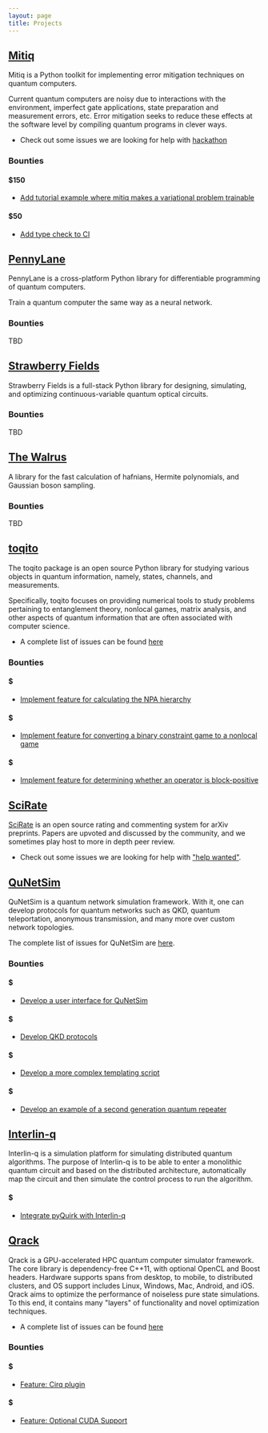 ```yaml
---
layout: page
title: Projects
---
```




## [Mitiq](https://github.com/unitaryfund/mitiq)

Mitiq is a Python toolkit for implementing error mitigation techniques on quantum computers.

Current quantum computers are noisy due to interactions with the environment, imperfect gate applications, state preparation and measurement errors, etc. Error mitigation seeks to reduce these effects at the software level by compiling quantum programs in clever ways.

- Check out some issues we are looking for help with [hackathon](https://github.com/unitaryfund/mitiq/labels/unitaryhack)

### Bounties

#### $150

- [Add tutorial example where mitiq makes a variational problem trainable](https://github.com/unitaryfund/mitiq/issues/529)

#### $50

- [Add type check to CI](https://github.com/unitaryfund/mitiq/issues/489)

## [PennyLane](https://github.com/PennyLaneAI/pennylane)

PennyLane is a cross-platform Python library for differentiable programming of quantum computers. 

Train a quantum computer the same way as a neural network.

### Bounties

TBD

## [Strawberry Fields](https://github.com/XanaduAI/strawberryfields)

Strawberry Fields is a full-stack Python library for designing, simulating, and optimizing continuous-variable quantum optical circuits.

### Bounties

TBD

## [The Walrus](https://github.com/XanaduAI/thewalrus)

A library for the fast calculation of hafnians, Hermite polynomials, and Gaussian boson sampling.

### Bounties

TBD

## [toqito](https://github.com/vprusso/toqito)

The toqito package is an open source Python library for studying various
objects in quantum information, namely, states, channels, and measurements.

Specifically, toqito focuses on providing numerical tools to study problems
pertaining to entanglement theory, nonlocal games, matrix analysis, and other
aspects of quantum information that are often associated with computer science.

- A complete list of issues can be found
[here](https://github.com/vprusso/toqito/issues)

### Bounties

#### $

- [Implement feature for calculating the NPA hierarchy](https://github.com/vprusso/toqito/issues/5)

#### $

- [Implement feature for converting a binary constraint game to a nonlocal game](https://github.com/vprusso/toqito/issues/44)

#### $

- [Implement feature for determining whether an operator is block-positive](https://github.com/vprusso/toqito/issues/45)

## [SciRate](https://github.com/scirate/scirate)

[SciRate](http://scirate.com/) is an open source rating and commenting system
for arXiv preprints.  Papers are upvoted and discussed by the community, and
we sometimes play host to more in depth peer review.

- Check out some issues we are looking for help with ["help
wanted"](https://github.com/scirate/scirate/issues?q=is%3Aissue+is%3Aopen+label%3A%22help+wanted%22).

## [QuNetSim](https://github.com/tqsd/QuNetSim)

QuNetSim is a quantum network simulation framework. With it, one can develop protocols for quantum networks 
such as QKD, quantum teleportation, anonymous transmission, and many more over custom network topologies. 

The complete list of issues for QuNetSim are [here](https://github.com/tqsd/QuNetSim/issues).

### Bounties

#### $

- [Develop a user interface for QuNetSim](https://github.com/tqsd/QuNetSim/issues/82)

#### $

- [Develop QKD protocols](https://github.com/tqsd/QuNetSim/issues/90)

#### $

- [Develop a more complex templating script](https://github.com/tqsd/QuNetSim/issues/52)

#### $

- [Develop an example of a second generation quantum repeater](https://github.com/tqsd/QuNetSim/issues/91)


## [Interlin-q](https://github.com/Interlin-q/Interlin-q)

Interlin-q is a simulation platform for simulating distributed quantum algorithms. The purpose
of Interlin-q is to be able to enter a monolithic quantum circuit and based on the distributed
architecture, automatically map the circuit and then simulate the control process to run the algorithm. 

#### $

- [Integrate pyQuirk with Interlin-q](https://github.com/Interlin-q/Interlin-q/issues/35)


## [Qrack](https://github.com/vm6502q/qrack)

Qrack is a GPU-accelerated HPC quantum computer simulator framework. The core library is
dependency-free C++11, with optional OpenCL and Boost headers. Hardware supports spans from desktop,
to mobile, to distributed clusters, and OS support includes Linux, Windows, Mac, Android, and iOS.
Qrack aims to optimize the performance of noiseless pure state simulations. To this end, it contains
many "layers" of functionality and novel optimization techniques.

- A complete list of issues can be found
[here](https://github.com/vm6502q/qrack/issues)

### Bounties

#### $

- [Feature: Cirq plugin](https://github.com/vm6502q/qrack/issues/678)

#### $

- [Feature: Optional CUDA Support](https://github.com/vm6502q/qrack/issues/397)
